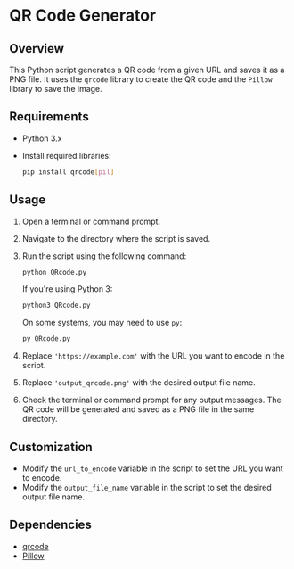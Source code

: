 
# QR Code Generator

## Overview

This Python script generates a QR code from a given URL and saves it as a PNG file. It uses the `qrcode` library to create the QR code and the `Pillow` library to save the image.

## Requirements

- Python 3.x
- Install required libraries:

    ```bash
    pip install qrcode[pil]
    ```

## Usage

1. Open a terminal or command prompt.

2. Navigate to the directory where the script is saved.

3. Run the script using the following command:

    ```bash
    python QRcode.py
    ```

    If you're using Python 3:

    ```bash
    python3 QRcode.py
    ```

    On some systems, you may need to use `py`:

    ```bash
    py QRcode.py
    ```

4. Replace `'https://example.com'` with the URL you want to encode in the script.

5. Replace `'output_qrcode.png'` with the desired output file name.

6. Check the terminal or command prompt for any output messages. The QR code will be generated and saved as a PNG file in the same directory.

## Customization

- Modify the `url_to_encode` variable in the script to set the URL you want to encode.
- Modify the `output_file_name` variable in the script to set the desired output file name.

## Dependencies

- [qrcode](https://pypi.org/project/qrcode/)
- [Pillow](https://pypi.org/project/Pillow/)

